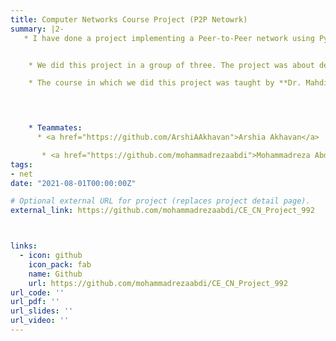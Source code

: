 ```yaml
---
title: Computer Networks Course Project (P2P Netowrk)
summary: |2-
   * I have done a project implementing a Peer-to-Peer network using Python.


    * We did this project in a group of three. The project was about designing a **P2P network** with a binary tree structure. I worked on the core data structure, implemented different types of packets, and designed a simple P2P chat application based on this network.

    * The course in which we did this project was taught by **Dr. Mahdi Jafari Siavoshani** at Sharif University of Technology. 
    



    * Teammates:
      * <a href="https://github.com/ArshiAAkhavan">Arshia Akhavan</a>

       * <a href="https://github.com/mohammadrezaabdi">Mohammadreza Abdi</a>
tags:
- net
date: "2021-08-01T00:00:00Z"

# Optional external URL for project (replaces project detail page).
external_link: https://github.com/mohammadrezaabdi/CE_CN_Project_992



links:
  - icon: github
    icon_pack: fab
    name: Github
    url: https://github.com/mohammadrezaabdi/CE_CN_Project_992
url_code: ''
url_pdf: ''
url_slides: ''
url_video: ''
---
```


